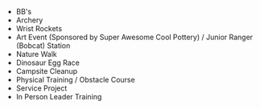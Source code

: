 * BB's
* Archery
* Wrist Rockets
* Art Event (Sponsored by Super Awesome Cool Pottery) / Junior Ranger (Bobcat) Station
* Nature Walk
* Dinosaur Egg Race
* Campsite Cleanup
* Physical Training / Obstacle Course
* Service Project
* In Person Leader Training
